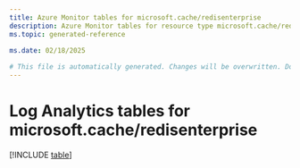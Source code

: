 ```yaml
---
title: Azure Monitor tables for microsoft.cache/redisenterprise
description: Azure Monitor tables for resource type microsoft.cache/redisenterprise
ms.topic: generated-reference
   
ms.date: 02/18/2025

# This file is automatically generated. Changes will be overwritten. Do not change this file directly.
---
```


# Log Analytics tables for microsoft.cache/redisenterprise  

[!INCLUDE [table](~/reusable-content/ce-skilling/azure/includes/azure-monitor/reference/tables/microsoft-cache_redisenterprise-include.md)]

